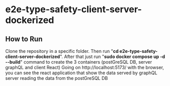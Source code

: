 # e2e-type-safety-client-server-dockerized

## How to Run
Clone the repository in a specific folder. Then run "<b>cd e2e-type-safety-client-server-dockerized</b>".
After that just run "<b>sudo docker compose up -d --build</b>" command to create the 3 containers (postGreSQL DB, server graphQL and client React)
Going on http://localhost:5173/ with the browser, you can see the react application that show the data served by graphQL server reading the data from the postGreSQL DB
